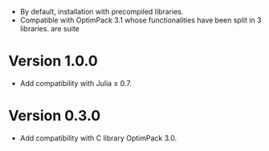 

- By default, installation with precompiled libraries.
- Compatible with OptimPack 3.1 whose functionalities have been split in 3
  libraries. are suite

# Version 1.0.0

- Add compatibility with Julia ≥ 0.7.


# Version 0.3.0

- Add compatibility with C library OptimPack 3.0.
